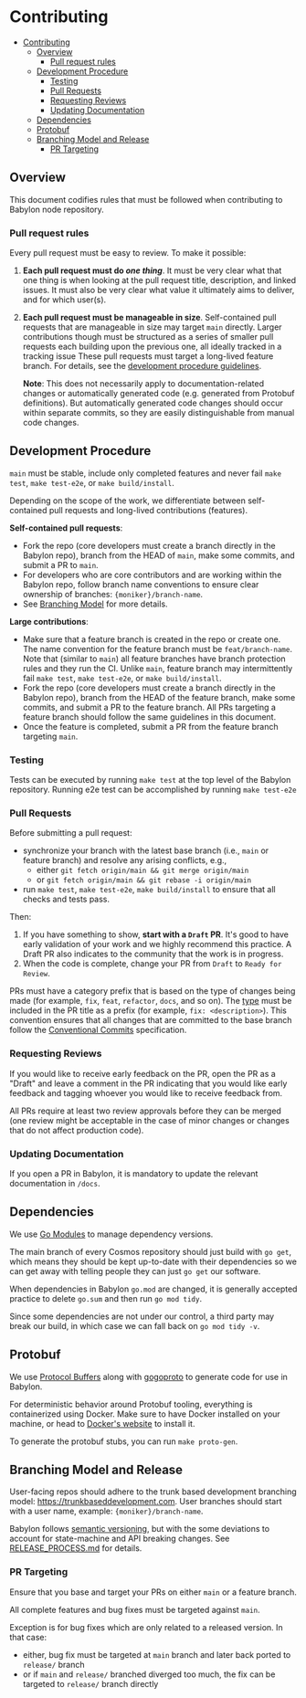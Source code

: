 # Contributing

- [Contributing](#contributing)
  - [Overview](#overview)
    - [Pull request rules](#pull-request-rules)
  - [Development Procedure](#development-procedure)
    - [Testing](#testing)
    - [Pull Requests](#pull-requests)
    - [Requesting Reviews](#requesting-reviews)
    - [Updating Documentation](#updating-documentation)
  - [Dependencies](#dependencies)
  - [Protobuf](#protobuf)
  - [Branching Model and Release](#branching-model-and-release)
    - [PR Targeting](#pr-targeting)

## Overview

This document codifies rules that must be followed when contributing to
Babylon node repository.

### Pull request rules

Every pull request must be easy to review. To make it possible:

 1. **Each pull request must do _one thing_**. It must be very clear what that
    one thing is when looking at the pull request title, description, and linked
    issues. It must also be very clear what value it ultimately aims to deliver,
    and for which user(s).

 2. **Each pull request must be manageable in size**.
    Self-contained pull requests that are manageable in size may target `main` directly.
    Larger contributions though must be structured as a series of smaller pull requests
    each building upon the previous one, all ideally tracked in a tracking issue
    These pull requests must target a long-lived feature branch.
    For details, see the [development procedure guidelines](#development-procedure).

    **Note**: This does not necessarily apply to documentation-related changes or
    automatically generated code (e.g. generated from Protobuf definitions). But
    automatically generated code changes should occur within separate commits, so
    they are easily distinguishable from manual code changes.

## Development Procedure

`main` must be stable, include only completed features and never fail `make test`, `make test-e2e`, or `make build/install`.

Depending on the scope of the work, we differentiate between self-contained pull requests and long-lived contributions (features).

**Self-contained pull requests**:

* Fork the repo (core developers must create a branch directly in the Babylon repo),
branch from the HEAD of `main`, make some commits, and submit a PR to `main`.
* For developers who are core contributors and are working within the Babylon repo, follow branch name conventions to ensure clear
ownership of branches: `{moniker}/branch-name`.
* See [Branching Model](#branching-model-and-release) for more details.

**Large contributions**:

* Make sure that a feature branch is created in the repo or create one.
  The name convention for the feature branch must be `feat/branch-name`.
  Note that (similar to `main`) all feature branches have branch protection rules and they run the CI.
  Unlike `main`, feature branch may intermittently fail `make test`, `make test-e2e`, or `make build/install`.
* Fork the repo (core developers must create a branch directly in the Babylon repo),
  branch from the HEAD of the feature branch, make some commits, and submit a PR to the feature branch.
  All PRs targeting a feature branch should follow the same guidelines in this document.
* Once the feature is completed, submit a PR from the feature branch targeting `main`.

### Testing

Tests can be executed by running `make test` at the top level of the Babylon repository.
Running e2e test can be accomplished by running `make test-e2e`

### Pull Requests

Before submitting a pull request:

* synchronize your branch with the latest base branch (i.e., `main` or feature branch) and resolve any arising conflicts, e.g.,
  - either `git fetch origin/main && git merge origin/main`
  - or `git fetch origin/main && git rebase -i origin/main`
* run `make test`, `make test-e2e`, `make build/install` to ensure that all checks and tests pass.

Then:

1. If you have something to show, **start with a `Draft` PR**. It's good to have early validation of your work and we highly recommend this practice. A Draft PR also indicates to the community that the work is in progress.
2. When the code is complete, change your PR from `Draft` to `Ready for Review`.

PRs must have a category prefix that is based on the type of changes being made (for example, `fix`, `feat`,
`refactor`, `docs`, and so on). The [type](https://github.com/commitizen/conventional-commit-types/blob/v3.0.0/index.json)
must be included in the PR title as a prefix (for example, `fix: <description>`).
This convention ensures that all changes that are committed to the base branch follow the
[Conventional Commits](https://www.conventionalcommits.org/en/v1.0.0/) specification.

### Requesting Reviews

If you would like to receive early feedback on the PR, open the PR as a "Draft" and leave a comment in the PR indicating
that you would like early feedback and tagging whoever you would like to receive feedback from.

All PRs require at least two review approvals before they can be merged (one review might be acceptable in
the case of minor changes or changes that do not affect production code).

### Updating Documentation

If you open a PR in Babylon, it is mandatory to update the relevant documentation in `/docs`.

## Dependencies

We use [Go Modules](https://github.com/golang/go/wiki/Modules) to manage
dependency versions.

The main branch of every Cosmos repository should just build with `go get`,
which means they should be kept up-to-date with their dependencies so we can
get away with telling people they can just `go get` our software.

When dependencies in Babylon `go.mod` are changed, it is generally accepted practice
to delete `go.sum` and then run `go mod tidy`.

Since some dependencies are not under our control, a third party may break our
build, in which case we can fall back on `go mod tidy -v`.

## Protobuf

We use [Protocol Buffers](https://developers.google.com/protocol-buffers) along with [gogoproto](https://github.com/cosmos/gogoproto) to generate code for use in Babylon.

For deterministic behavior around Protobuf tooling, everything is containerized using Docker. Make sure to have Docker installed on your machine, or head to [Docker's website](https://docs.docker.com/get-docker/) to install it.

To generate the protobuf stubs, you can run `make proto-gen`.

## Branching Model and Release

User-facing repos should adhere to the trunk based development branching model: https://trunkbaseddevelopment.com. User branches should start with a user name, example: `{moniker}/branch-name`.

Babylon follows [semantic versioning](https://semver.org), but with the some deviations to account for state-machine and API breaking changes. See [RELEASE_PROCESS.md](./RELEASE_PROCESS.md) for details.

### PR Targeting

Ensure that you base and target your PRs on either `main` or a feature branch.

All complete features and bug fixes must be targeted against `main`.

Exception is for bug fixes which are only related to a released version.
In that case:
- either, bug fix must be targeted at `main` branch and later back ported to `release/` branch
- or if `main` and `release/` branched diverged too much, the fix can be targeted
to `release/` branch directly
